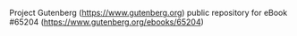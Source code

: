 Project Gutenberg (https://www.gutenberg.org) public repository for
eBook #65204 (https://www.gutenberg.org/ebooks/65204)
